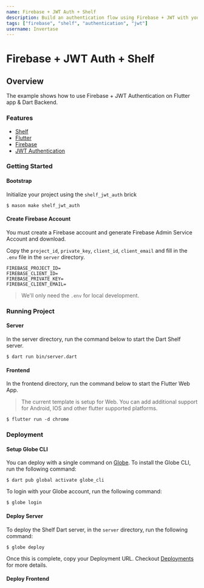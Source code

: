 ```yaml
---
name: Firebase + JWT Auth + Shelf
description: Build an authentication flow using Firebase + JWT with your Backend from a Flutter application.
tags: ["firebase", "shelf", "authentication", "jwt"]
username: Invertase
---
```


# Firebase + JWT Auth + Shelf

## Overview

The example shows how to use Firebase + JWT Authentication on Flutter app & Dart Backend.

### Features

- [Shelf](https://pub.dev/packages/shelf)
- [Flutter](https://flutter.dev)
- [Firebase](https://firebase.google.com/)
- [JWT Authentication](https://jwt.io/introduction)

### Getting Started

#### Bootstrap

Initialize your project using the `shelf_jwt_auth` brick

```shell
$ mason make shelf_jwt_auth
```

#### Create Firebase Account

You must create a Firebase account and generate Firebase Admin Service Account and download.

Copy the `project_id`, `private_key`, `client_id`, `client_email` and fill in the `.env` file in the `server` directory.

```
FIREBASE_PROJECT_ID=
FIREBASE_CLIENT_ID=
FIREBASE_PRIVATE_KEY=
FIREBASE_CLIENT_EMAIL=
```

> We'll only need the `.env` for local development.

### Running Project

#### Server

In the server directory, run the command below to start the Dart Shelf server.

```shell
$ dart run bin/server.dart
```

#### Frontend

In the frontend directory, run the command below to start the Flutter Web App.

> The current template is setup for Web. You can add additional support for Android, IOS and other flutter supported platforms.

```shell
$ flutter run -d chrome
```

### Deployment

#### Setup Globe CLI

You can deploy with a single command on [Globe](https://docs.globe.dev/). To install the Globe CLI, run the following command:

```shell
$ dart pub global activate globe_cli
```

To login with your Globe account, run the following command:

```shell
$ globe login
```

#### Deploy Server

To deploy the Shelf Dart server, in the `server` directory, run the following command:

```shell
$ globe deploy
```

Once this is complete, copy your Deployment URL. Checkout [Deployments](https://docs.globe.dev/deployments) for more details.

#### Deploy Frontend
